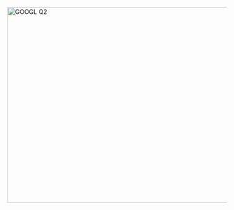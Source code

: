 <img width="704" height="450" alt="GOOGL Q2" src="https://github.com/user-attachments/assets/310b6b8d-0acd-4c81-88cc-adb3dd5638f1" />
